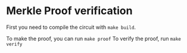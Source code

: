 # Merkle Proof verification

First you need to compile the circuit with `make build`.

To make the proof, you can run `make proof`
To verify the proof, run `make verify`

